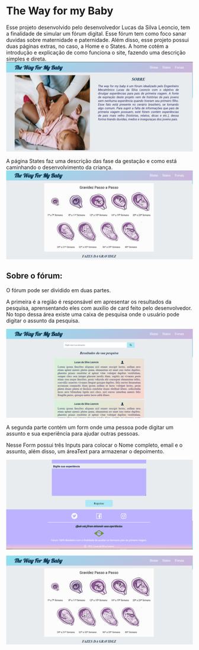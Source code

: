 # The Way for my Baby

Esse projeto desenvolvido pelo desenvolvedor Lucas da Silva Leoncio, tem a finalidade de simular um fórum digital. Esse fórum tem como foco sanar duvidas sobre maternidade e paternidade. Além disso, esse projeto possui duas páginas extras, no caso, a Home e o States. 
A home cotém a introdução e explicação de como funciona o site, fazendo uma descrição simples e direta.
![Img](./README/Img_1.png)

A página States faz uma descrição das fase da gestação e como está caminhando o desenvolvimento da criança.
![Img](./README/Img_5.png)

## Sobre o fórum:

O fórum pode ser dividido em duas partes.

A primeira é a região é responsável em apresentar os resultados da pesquisa, aprensentando eles com auxilio de card feito pelo desenvolvedor. No topo dessa área existe uma caixa de pesquisa onde o usuário pode digitar o assunto da pesquisa.

![Img](./README/Img_2.png)

A segunda parte contém um form onde uma pessoa pode digitar um assunto e sua experiência para ajudar outras pessoas.

Nesse Form possui três Inputs para colocar o Nome completo, email e o assunto, além disso, um áreaText para armazenar o depoimento.

![Img](./README/Img_4.png)

![Img](./README/Img_5.png)

